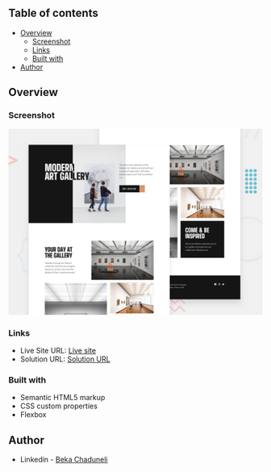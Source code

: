 ## Table of contents

- [Overview](#overview)
  - [Screenshot](#screenshot)
  - [Links](#links)
  - [Built with](#built-with)
- [Author](#author)


## Overview

### Screenshot

![](/preview.jpg)

### Links

- Live Site URL: [Live site](https://bekaChaduneli.github.io/art-gallery-website)
- Solution URL: [Solution URL](https://github.com/bekaChaduneli/art-gallery-website)

### Built with

- Semantic HTML5 markup
- CSS custom properties
- Flexbox

## Author

- Linkedin - [Beka Chaduneli](https://www.linkedin.com/in/beka-chaduneli-28203422b/)